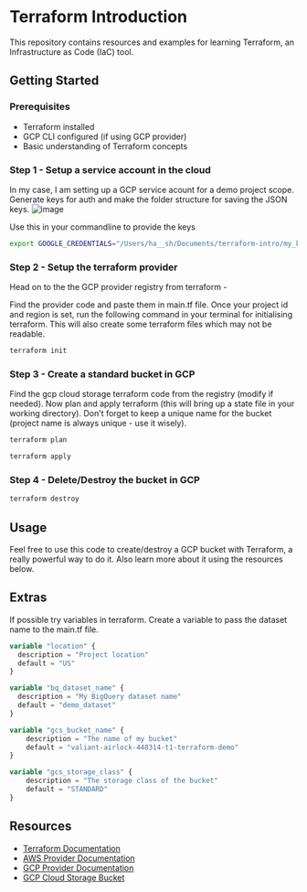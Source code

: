 # Terraform Introduction

This repository contains resources and examples for learning Terraform, an Infrastructure as Code (IaC) tool.

## Getting Started

### Prerequisites
- Terraform installed
- GCP CLI configured (if using GCP provider)
- Basic understanding of Terraform concepts

### Step 1 - Setup a service account in the cloud
In my case, I am setting up a GCP service acount for a demo project scope. Generate keys for auth and make the folder structure for saving the JSON keys.
![image](https://github.com/user-attachments/assets/123c5d0b-4d4b-41ad-b5b5-35466e09aec2)


Use this in your commandline to provide the keys
```bash
export GOOGLE_CREDENTIALS="/Users/ha__sh/Documents/terraform-intro/my_keys/my_creds.json"
```
### Step 2 - Setup the terraform provider
Head on to the the GCP provider registry from terraform - 

Find the provider code and paste them in main.tf file. Once your project id and region is set, run the following command in your terminal for initialising terraform. This will also create some terraform files which may not be readable.

```bash
terraform init
```

### Step 3 - Create a standard bucket in GCP

Find the gcp cloud storage terraform code from the registry (modify if needed). Now plan and apply terraform (this will bring up a state file in your working directory). Don't forget to keep a unique name for the bucket (project name is always unique - use it wisely).

```bash
terraform plan
```

```bash
terraform apply
```

### Step 4 - Delete/Destroy the bucket in GCP
```bash
terraform destroy
```

## Usage
Feel free to use this code to create/destroy a GCP bucket with Terraform, a really powerful way to do it. Also learn more about it using the resources below. 

## Extras
If possible try variables in terraform. Create a variable to pass the dataset name to the main.tf file.

```tf
variable "location" {
  description = "Project location"
  default = "US"
}

variable "bq_dataset_name" {
  description = "My BigQuery dataset name"
  default = "demo_dataset"
}

variable "gcs_bucket_name" {
    description = "The name of my bucket"
    default = "valiant-airlock-448314-t1-terraform-demo"
}

variable "gcs_storage_class" {
    description = "The storage class of the bucket"
    default = "STANDARD"
}
```

## Resources
- [Terraform Documentation](https://www.terraform.io/docs)
- [AWS Provider Documentation](https://registry.terraform.io/providers/hashicorp/aws/latest/docs)
- [GCP Provider Documentation](https://registry.terraform.io/providers/hashicorp/google/latest/docs)
- [GCP Cloud Storage Bucket](https://registry.terraform.io/providers/wiardvanrij/ipv4google/latest/docs/resources/storage_bucket#example-usage---creating-a-private-bucket-in-standard-storage-in-the-eu-region-bucket-configured-as-static-website-and-cors-configurations)

